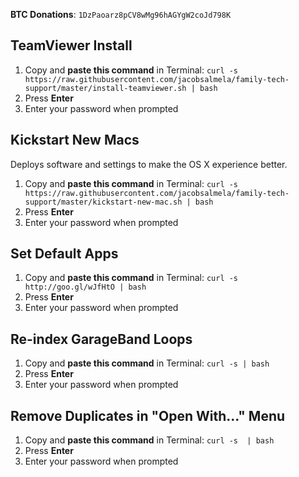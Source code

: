 **BTC Donations**: `1DzPaoarz8pCV8wMg96hAGYgW2coJd798K`
## TeamViewer Install
1. Copy and **paste this command** in Terminal: `curl -s https://raw.githubusercontent.com/jacobsalmela/family-tech-support/master/install-teamviewer.sh | bash`
2. Press **Enter**
3. Enter your password when prompted

## Kickstart New Macs
Deploys software and settings to make the OS X experience better.

1. Copy and **paste this command** in Terminal: `curl -s https://raw.githubusercontent.com/jacobsalmela/family-tech-support/master/kickstart-new-mac.sh | bash`
2. Press **Enter**
3. Enter your password when prompted

## Set Default Apps
1. Copy and **paste this command** in Terminal: `curl -s http://goo.gl/wJfHtO | bash`
2. Press **Enter**
3. Enter your password when prompted

## Re-index GarageBand Loops
1. Copy and **paste this command** in Terminal: `curl -s | bash`
2. Press **Enter**
3. Enter your password when prompted

## Remove Duplicates in "Open With..." Menu
1. Copy and **paste this command** in Terminal: `curl -s  | bash`
2. Press **Enter**
3. Enter your password when prompted

